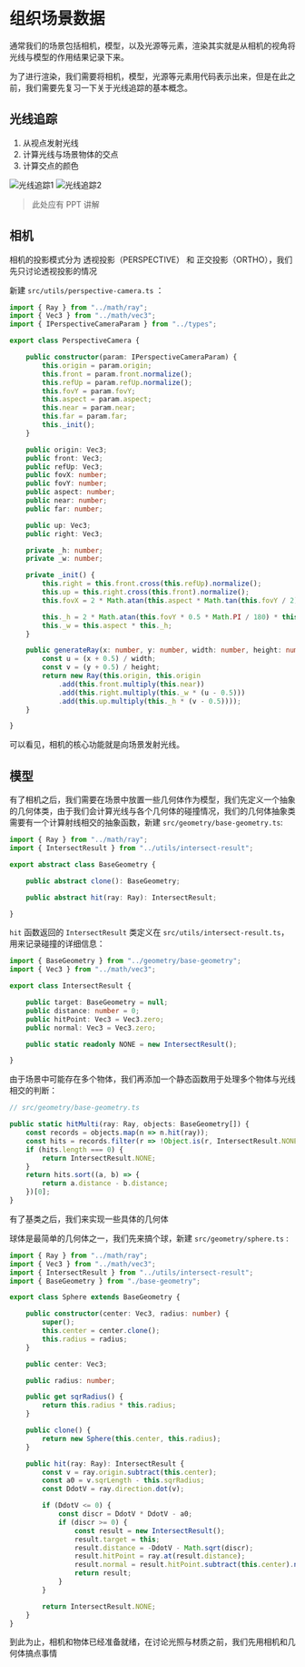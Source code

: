 # 组织场景数据

通常我们的场景包括相机，模型，以及光源等元素，渲染其实就是从相机的视角将光线与模型的作用结果记录下来。

为了进行渲染，我们需要将相机，模型，光源等元素用代码表示出来，但是在此之前，我们需要先复习一下关于光线追踪的基本概念。

## 光线追踪

1. 从视点发射光线
2. 计算光线与场景物体的交点
3. 计算交点的颜色

![光线追踪1](./images/04/光线追踪1.png)
![光线追踪2](./images/04/光线追踪2.png)

> 此处应有 PPT 讲解

## 相机

相机的投影模式分为 透视投影（PERSPECTIVE） 和 正交投影（ORTHO），我们先只讨论透视投影的情况

新建 `src/utils/perspective-camera.ts` ：

```typescript
import { Ray } from "../math/ray";
import { Vec3 } from "../math/vec3";
import { IPerspectiveCameraParam } from "../types";

export class PerspectiveCamera {

    public constructor(param: IPerspectiveCameraParam) {
        this.origin = param.origin;
        this.front = param.front.normalize();
        this.refUp = param.refUp.normalize();
        this.fovY = param.fovY;
        this.aspect = param.aspect;
        this.near = param.near;
        this.far = param.far;
        this._init();
    }

    public origin: Vec3;
    public front: Vec3;
    public refUp: Vec3;
    public fovX: number;
    public fovY: number;
    public aspect: number;
    public near: number;
    public far: number;

    public up: Vec3;
    public right: Vec3;

    private _h: number;
    private _w: number;

    private _init() {
        this.right = this.front.cross(this.refUp).normalize();
        this.up = this.right.cross(this.front).normalize();
        this.fovX = 2 * Math.atan(this.aspect * Math.tan(this.fovY / 2));

        this._h = 2 * Math.atan(this.fovY * 0.5 * Math.PI / 180) * this.near;
        this._w = this.aspect * this._h;
    }

    public generateRay(x: number, y: number, width: number, height: number) {
        const u = (x + 0.5) / width;
        const v = (y + 0.5) / height;
        return new Ray(this.origin, this.origin
            .add(this.front.multiply(this.near))
            .add(this.right.multiply(this._w * (u - 0.5)))
            .add(this.up.multiply(this._h * (v - 0.5))));
    }

}
```

可以看见，相机的核心功能就是向场景发射光线。

## 模型

有了相机之后，我们需要在场景中放置一些几何体作为模型，我们先定义一个抽象的几何体类，由于我们会计算光线与各个几何体的碰撞情况，我们的几何体抽象类需要有一个计算射线相交的抽象函数，新建 `src/geometry/base-geometry.ts`:

```typescript
import { Ray } from "../math/ray";
import { IntersectResult } from "../utils/intersect-result";

export abstract class BaseGeometry {

    public abstract clone(): BaseGeometry;

    public abstract hit(ray: Ray): IntersectResult;

}
```

`hit` 函数返回的 `IntersectResult` 类定义在 `src/utils/intersect-result.ts`，用来记录碰撞的详细信息：

```typescript
import { BaseGeometry } from "../geometry/base-geometry";
import { Vec3 } from "../math/vec3";

export class IntersectResult {

    public target: BaseGeometry = null;
    public distance: number = 0;
    public hitPoint: Vec3 = Vec3.zero;
    public normal: Vec3 = Vec3.zero;

    public static readonly NONE = new IntersectResult();

}
```

由于场景中可能存在多个物体，我们再添加一个静态函数用于处理多个物体与光线相交的判断：

```typescript
// src/geometry/base-geometry.ts

public static hitMulti(ray: Ray, objects: BaseGeometry[]) {
    const records = objects.map(n => n.hit(ray));
    const hits = records.filter(r => !Object.is(r, IntersectResult.NONE));
    if (hits.length === 0) {
        return IntersectResult.NONE;
    }
    return hits.sort((a, b) => {
        return a.distance - b.distance;
    })[0];
}
```

有了基类之后，我们来实现一些具体的几何体

球体是最简单的几何体之一，我们先来搞个球，新建 `src/geometry/sphere.ts` :

```typescript
import { Ray } from "../math/ray";
import { Vec3 } from "../math/vec3";
import { IntersectResult } from "../utils/intersect-result";
import { BaseGeometry } from "./base-geometry";

export class Sphere extends BaseGeometry {

    public constructor(center: Vec3, radius: number) {
        super();
        this.center = center.clone();
        this.radius = radius;
    }

    public center: Vec3;

    public radius: number;

    public get sqrRadius() {
        return this.radius * this.radius;
    }

    public clone() {
        return new Sphere(this.center, this.radius);
    }

    public hit(ray: Ray): IntersectResult {
        const v = ray.origin.subtract(this.center);
        const a0 = v.sqrLength - this.sqrRadius;
        const DdotV = ray.direction.dot(v);

        if (DdotV <= 0) {
            const discr = DdotV * DdotV - a0;
            if (discr >= 0) {
                const result = new IntersectResult();
                result.target = this;
                result.distance = -DdotV - Math.sqrt(discr);
                result.hitPoint = ray.at(result.distance);
                result.normal = result.hitPoint.subtract(this.center).normalize();
                return result;
            }
        }

        return IntersectResult.NONE;
    }
}
```

到此为止，相机和物体已经准备就绪，在讨论光照与材质之前，我们先用相机和几何体搞点事情